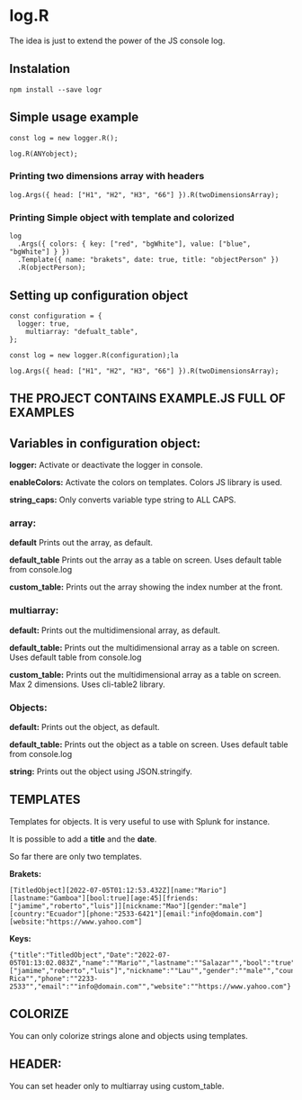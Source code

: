 # log.R
The idea is just to extend the power of the JS console log.

## Instalation

````
npm install --save logr
````

## Simple usage example

```
const log = new logger.R();

log.R(ANYobject);
```

### Printing two dimensions array with headers

```
log.Args({ head: ["H1", "H2", "H3", "66"] }).R(twoDimensionsArray);
````

### Printing Simple object with template and colorized
````
log
  .Args({ colors: { key: ["red", "bgWhite"], value: ["blue", "bgWhite"] } })
  .Template({ name: "brakets", date: true, title: "objectPerson" })
  .R(objectPerson);
  ````
## Setting up configuration object

```
const configuration = {
  logger: true,
    multiarray: "defualt_table",
};

const log = new logger.R(configuration);la

log.Args({ head: ["H1", "H2", "H3", "66"] }).R(twoDimensionsArray);
```

## THE PROJECT CONTAINS EXAMPLE.JS FULL OF EXAMPLES

## Variables in configuration object:

**logger:** Activate or deactivate the logger in console.

**enableColors:** Activate the colors on templates. Colors JS library is used.

**string_caps:** Only converts variable type string to ALL CAPS.


### array:


**default** Prints out the array, as default.


**default_table** Prints out the array as a table on screen. Uses default table from console.log

**custom_table:** Prints out the array showing the index number at the front.

###  multiarray:

**default:** Prints out the multidimensional array, as default.

**default_table:** Prints out the multidimensional array as a table on screen. Uses default table from console.log

**custom_table:** Prints out the multidimensional array as a table on screen. Max 2 dimensions. Uses cli-table2 library.


### Objects:

**default:** Prints out the object, as default.

**default_table:** Prints out the object as a table on screen. Uses default table from console.log

**string:** Prints out the object using JSON.stringify.




## TEMPLATES 

Templates for objects. It is very useful to use with Splunk for instance.

It is possible to add a **title** and the **date**.

So far there are only two templates.

**Brakets:**
```
[TitledObject][2022-07-05T01:12:53.432Z][name:"Mario"][lastname:"Gamboa"][bool:true][age:45][friends:["jamime","roberto","luis"]][nickname:"Mao"][gender:"male"][country:"Ecuador"][phone:"2533-6421"][email:"info@domain.com"][website:"https://www.yahoo.com"]
```
**Keys:**
````
{"title":"TitledObject","Date":"2022-07-05T01:13:02.083Z","name":""Mario"","lastname":""Salazar"","bool":"true","age":"45","friends":"["jamime","roberto","luis"]","nickname":""Lau"","gender":""male"","country":""Costa Rica"","phone":""2233-2533"","email":""info@domain.com"","website":""https://www.yahoo.com"}
````

## COLORIZE


You can only colorize strings alone and objects using templates.

## HEADER:
You can set header only to multiarray using custom_table.

    